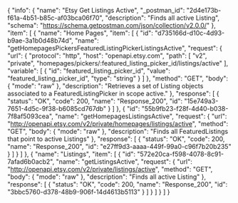 {
  "info": {
    "name": "Etsy Get Listings Active",
    "_postman_id": "2d4e173b-f61a-4b51-b85c-af03bca06f70",
    "description": "Finds all active Listing",
    "schema": "https://schema.getpostman.com/json/collection/v2.0.0/"
  },
  "item": [
    {
      "name": "Home Pages",
      "item": [
        {
          "id": "d735166d-d10c-4d93-b9ae-3a1b0d48b74d",
          "name": "getHomepagesPickersFeaturedListingPickerListingsActive",
          "request": {
            "url": {
              "protocol": "http",
              "host": "openapi.etsy.com",
              "path": [
                "v2",
                "private",
                "homepages/pickers/:featured_listing_picker_id/listings/active"
              ],
              "variable": [
                {
                  "id": "featured_listing_picker_id",
                  "value": "featured_listing_picker_id",
                  "type": "string"
                }
              ]
            },
            "method": "GET",
            "body": {
              "mode": "raw"
            },
            "description": "Retrieves a set of Listing objects associated to a FeaturedListingPicker in scope active."
          },
          "response": [
            {
              "status": "OK",
              "code": 200,
              "name": "Response_200",
              "id": "15e749a3-7651-4d5c-9f38-b6085cd767db"
            }
          ]
        },
        {
          "id": "55b9fb23-f28f-4d40-b038-7f8af5093cea",
          "name": "getHomepagesListingsActive",
          "request": {
            "url": "http://openapi.etsy.com/v2/private/homepages/listings/active",
            "method": "GET",
            "body": {
              "mode": "raw"
            },
            "description": "Finds all FeaturedListings that point to active Listings"
          },
          "response": [
            {
              "status": "OK",
              "code": 200,
              "name": "Response_200",
              "id": "e27ff9d3-aaaa-449f-99a0-c96f7b20b235"
            }
          ]
        }
      ]
    },
    {
      "name": "Listings",
      "item": [
        {
          "id": "572e20ca-f598-4078-8c91-7afad6b0acb2",
          "name": "getListingsActive",
          "request": {
            "url": "http://openapi.etsy.com/v2/private/listings/active",
            "method": "GET",
            "body": {
              "mode": "raw"
            },
            "description": "Finds all active Listing"
          },
          "response": [
            {
              "status": "OK",
              "code": 200,
              "name": "Response_200",
              "id": "3bbc5760-d378-48b9-906f-14d4613b5113"
            }
          ]
        }
      ]
    }
  ]
}